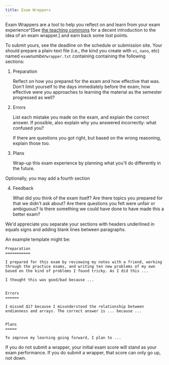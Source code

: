 ```yaml
---
title: Exam Wrappers
...
```


Exam Wrappers are a tool to help you reflect on and learn from your exam experience^[See [the teaching commons](https://teachingcommons.stanford.edu/teaching-talk/exam-wrappers) for a decent introduction to the idea of an exam wrapper.] and earn back some lost points.

To submit yours, see the deadline on the schedule or submission site.
Your should prepare a plain-text file (i.e., the kind you create with `vi`, `nano`, etc)
named `exam`*number*`wrapper.txt`
containing containing the following sections:

1. Preparation

    Reflect on how you prepared for the exam and how effective that was.
    Don't limit yourself to the days immediately before the exam; how effective were you approaches to learning the material as the semester progressed as well?

2. Errors
    
    List each mistake you made on the exam, and explain the correct answer.
    If possible, also explain why you answered incorrectly: what confused you?
    
    If there are questions you got right, but based on the wrong reasoning, explain those too.

3. Plans
    
    Wrap-up this exam experience by planning what you'll do differently in the future.

Optionally, you may add a fourth section

4. Feedback
    
    What did you think of the exam itself? Are there topics you prepared for that we didn't ask about? Are there questions you felt were unfair or ambiguous? Is there something we could have done to have made this a better exam?

We'd appreciate you separate your sections with headers underlined in equals signs and adding blank lines between paragraphs.

An example template might be:


```
Preparation
===========

I prepared for this exam by reviewing my notes with a friend, working through the practice exams, and writing ten new problems of my own based on the kind of problems I found tricky. As I did this ...

I thought this was good/bad because ...


Errors
======

I missed Q17 because I misunderstood the relationship between endianness and arrays. The correct answer is ... because ...


Plans
=====

To improve my learning going forward, I plan to ...
```

If you do not submit a wrapper, your initial exam score will stand as your exam performance. If you do submit  a wrapper, that score can only go up, not down.
